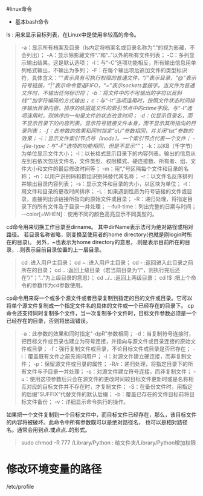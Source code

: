 #linux命令
+ 基本bash命令

ls : 用来显示目标列表，在Linux中是使用率较高的命令。
>-a：显示所有档案及目录（ls内定将档案名或目录名称为“.”的视为影藏，不会列出）；
>-A：显示除影藏文件“.”和“..”以外的所有文件列表；
>-C：多列显示输出结果。这是默认选项； 
>-l：与“-C”选项功能相反，所有输出信息用单列格式输出，不输出为多列；
>-F：在每个输出项后追加文件的类型标识符，具体含义：“*”表示具有可执行权限的普通文件，“/”表示目录，“@”表示符号链接，“|”表示命令管道FIFO，“=”表示sockets套接字。当文件为普通文件时，不输出任何标识符； 
>-b：将文件中的不可输出的字符以反斜线“”加字符编码的方式输出；
>c：与“-lt”选项连用时，按照文件状态时间排序输出目录内容，排序的依据是文件的索引节点中的ctime字段。与“-l”选项连用时，则排序的一句是文件的状态改变时间； 
>-d：仅显示目录名，而不显示目录下的内容列表。显示符号链接文件本身，而不显示其所指向的目录列表； 
>-f：此参数的效果和同时指定“aU”参数相同，并关闭“lst”参数的效果； 
>-i：显示文件索引节点号（inode）。一个索引节点代表一个文件； 
>--file-type：与“-F”选项的功能相同，但是不显示“*”； 
>-k：以KB（千字节）为单位显示文件大小；
>-l：以长格式显示目录下的内容列表。输出的信息从左到右依次包括文件名，文件类型、权限模式、硬连接数、所有者、组、文件大小和文件的最后修改时间等；
>-m：用“,”号区隔每个文件和目录的名称； 
>-n：以用户识别码和群组识别码替代其名称； 
>-r：以文件名反序排列并输出目录内容列表； 
>-s：显示文件和目录的大小，以区块为单位； 
>-t：用文件和目录的更改时间排序； 
>-L：如果遇到性质为符号链接的文件或目录，直接列出该链接所指向的原始文件或目录； 
>-R：递归处理，将指定目录下的所有文件及子目录一并处理； 
>--full-time：列出完整的日期与时间； 
>--color[=WHEN]：使用不同的颜色高亮显示不同类型的。

cd命令用来切换工作目录至dirname。
其中dirName表示法可为绝对路径或相对路径。
若目录名称省略，则变换至使用者的home directory(也就是刚login时所在的目录)。
另外，~也表示为home directory的意思，.则是表示目前所在的目录，..则表示目前目录位置的上一层目录。
>cd   :进入用户主目录； 
>cd ~ :进入用户主目录； 
>cd - :返回进入此目录之前所在的目录； 
>cd .. :返回上级目录（若当前目录为“/“，则执行完后还在“/"；".."为上级目录的意思）；
>cd ../..  :返回上两级目录； 
>cd !$  :把上个命令的参数作为cd参数使用。

cp命令用来将一个或多个源文件或者目录复制到指定的目的文件或目录。它可以将单个源文件复制成一个指定文件名的具体的文件或一个已经存在的目录下。
cp命令还支持同时复制多个文件，当一次复制多个文件时，目标文件参数必须是一个已经存在的目录，否则将出现错误。
>-a：此参数的效果和同时指定"-dpR"参数相同； 
-d：当复制符号连接时，把目标文件或目录也建立为符号连接，并指向与源文件或目录连接的原始文件或目录；
-f：强行复制文件或目录，不论目标文件或目录是否已存在； 
-i：覆盖既有文件之前先询问用户； 
-l：对源文件建立硬连接，而非复制文件； 
-p：保留源文件或目录的属性； 
-R/r：递归处理，将指定目录下的所有文件与子目录一并处理； 
-s：对源文件建立符号连接，而非复制文件； 
-u：使用这项参数后只会在源文件的更改时间较目标文件更新时或是名称相互对应的目标文件并不存在时，才复制文件； 
-S：在备份文件时，用指定的后缀“SUFFIX”代替文件的默认后缀； 
-b：覆盖已存在的文件目标前将目标文件备份； 
>-v：详细显示命令执行的操作。

如果把一个文件复制到一个目标文件中，而目标文件已经存在，那么，该目标文件的内容将被破坏。此命令中所有参数既可以是绝对路径名，
也可以是相对路径名。通常会用到点.或点点..的形式。















> sudo chmod -R 777  /Library/Python : 给文件夹/Library/Python增加权限

# 修改环境变量的路径
/etc/profile 
